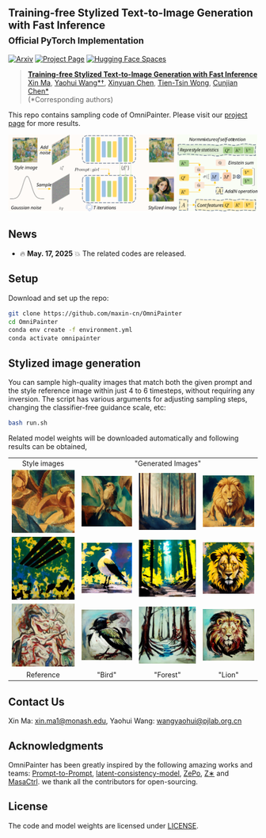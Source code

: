 ## Training-free Stylized Text-to-Image Generation with Fast Inference <br><sub>Official PyTorch Implementation</sub>


[![Arxiv](https://img.shields.io/badge/Arxiv-b31b1b.svg)](https://arxiv.org/abs/2407.15642) 
[![Project Page](https://img.shields.io/badge/Project-Website-blue)](https://maxin-cn.github.io/cinemo_project/)
[![Hugging Face Spaces](https://img.shields.io/badge/%F0%9F%A4%97%20Hugging%20Face-Spaces-yellow)](https://huggingface.co/spaces/maxin-cn/Cinemo)

> [**Training-free Stylized Text-to-Image Generation with Fast Inference**](https://maxin-cn.github.io/cinemo_project/)<br>
> [Xin Ma](https://maxin-cn.github.io/), [Yaohui Wang*†](https://wyhsirius.github.io/), [Xinyuan Chen](https://scholar.google.com/citations?user=3fWSC8YAAAAJ), [Tien-Tsin Wong](https://ttwong12.github.io/myself.html), [Cunjian Chen*](https://cunjian.github.io/) <br>
> (*Corresponding authors)

This repo contains sampling code of OmniPainter. Please visit our [project page](https://maxin-cn.github.io/cinemo_project/) for more results.

<!--
In this project, we propose a novel stylized image generation method leveraging a pre-trained large-scale diffusion model without requiring fine-tuning or any additional optimization, termed as OmniPainter. Specifically, we exploit the self-consistency property of latent consistency models to extract the representative style statistics from reference style images to guide the stylization process. Additionally, we then introduce the norm mixture of self-attention, which enables the model to query the most relevant style patterns from these statistics for the intermediate output content features. This mechanism also ensures that the stylized results align closely with the distribution of the reference style images.
-->
 
<div align="center">
    <img src="visuals/pipeline.svg">
</div>


## News

- 🔥 **May. 17, 2025** 💥 The related codes are released.

## Setup

Download and set up the repo:

```bash
git clone https://github.com/maxin-cn/OmniPainter
cd OmniPainter
conda env create -f environment.yml
conda activate omnipainter
```

## Stylized image generation

You can sample high-quality images that match both the given prompt and the style reference image within just 4 to 6 timesteps, without requiring any inversion. The script has various arguments for adjusting sampling steps, changing the classifier-free guidance scale, etc:

```bash
bash run.sh
```

Related model weights will be downloaded automatically and following results can be obtained,

<table style="width:100%; text-align:center;">
<tr>
  <td align="center">Style images</td>
  <td align="center" colspan="3">"Generated Images"</td>
</tr>
<tr>
  <td align="center"><img src="visuals/style_images/pablo-picasso_bathing-1908.jpg" width="100%"></td>
  <td align="center"><img src="visuals/results/pablo-picasso_bathing-1908/bird.png" width="100%"></td>
  <td align="center"><img src="visuals/results/pablo-picasso_bathing-1908/forest.png" width="100%"></td>
  <td align="center"><img src="visuals/results/pablo-picasso_bathing-1908/lion.png" width="100%"></td>
</tr>

<tr>
  <td align="center"><img src="visuals/style_images/paul-reed_glm-2005.jpg" width="100%"></td>
  <td align="center"><img src="visuals/results/paul-reed_glm-2005/bird.png" width="100%"></td>
  <td align="center"><img src="visuals/results/paul-reed_glm-2005/forest.png" width="100%"></td>
  <td align="center"><img src="visuals/results/paul-reed_glm-2005/lion.png" width="100%"></td>
</tr>

<tr>
  <td align="center"><img src="visuals/style_images/robert-goodnough_horses-iii-1960.jpg" width="100%"></td>
  <td align="center"><img src="visuals/results/robert-goodnough_horses-iii-1960/bird.png" width="100%"></td>
  <td align="center"><img src="visuals/results/robert-goodnough_horses-iii-1960/forest.png" width="100%"></td>
  <td align="center"><img src="visuals/results/robert-goodnough_horses-iii-1960/lion.png" width="100%"></td>
</tr>

<tr>
  <td align="center">Reference</td>
  <td align="center">"Bird"</td>
  <td align="center">"Forest"</td>
  <td align="center">"Lion"</td>
</tr>

</table>

## Contact Us
Xin Ma: xin.ma1@monash.edu,
Yaohui Wang: wangyaohui@pjlab.org.cn 

<!-- ## Citation
If you find this work useful for your research, please consider citing it.
```bibtex
@article{ma2024cinemo,
  title={Cinemo: Consistent and Controllable Image Animation with Motion Diffusion Models},
  author={Ma, Xin and Wang, Yaohui and Jia, Gengyun and Chen, Xinyuan and Wong, Tien-Tsin and Li, Yuan-Fang and Chen, Cunjian},
  journal={arXiv preprint arXiv:2407.15642},
  year={2024}
}
``` -->


## Acknowledgments
OmniPainter has been greatly inspired by the following amazing works and teams: [Prompt-to-Prompt](https://github.com/google/prompt-to-prompt), [latent-consistency-model](https://github.com/luosiallen/latent-consistency-model), [ZePo](https://github.com/liujin112/ZePo), [Z∗](https://github.com/HolmesShuan/Zero-shot-Style-Transfer-via-Attention-Rearrangement) and [MasaCtrl](https://github.com/TencentARC/MasaCtrl). we thank all the contributors for open-sourcing.


## License
The code and model weights are licensed under [LICENSE](LICENSE).
